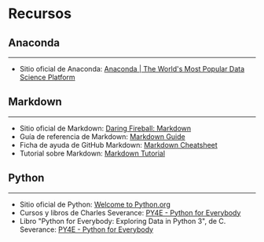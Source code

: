 # Recursos

## Anaconda
----------------------
- Sitio oficial de Anaconda: [Anaconda | The World's Most Popular Data Science Platform](https://www.anaconda.com/)

## Markdown
----------------------
- Sitio oficial de Markdown: [Daring Fireball: Markdown](https://daringfireball.net/projects/markdown/)
- Guía de referencia de Markdown: [Markdown Guide](https://www.markdownguide.org/)
- Ficha de ayuda de GitHub Markdown: [Markdown Cheatsheet](https://github.com/adam-p/markdown-here/wiki/Markdown-Cheatsheet)
- Tutorial sobre Markdown: [Markdown Tutorial](https://www.markdowntutorial.com/)

## Python
----------------------
- Sitio oficial de Python: [Welcome to Python.org](https://www.python.org/)
- Cursos y libros de Charles Severance: [PY4E - Python for Everybody](https://www.py4e.com/)
- Libro "Python for Everybody: Exploring Data in Python 3", de C. Severance: [PY4E - Python for Everybody](https://www.py4e.com/book.php)

